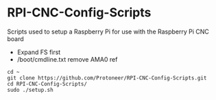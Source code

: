 # RPI-CNC-Config-Scripts
Scripts used to setup a Raspberry Pi for use with the Raspberry Pi CNC board


* Expand FS first
* /boot/cmdline.txt remove AMA0 ref

```
cd ~
git clone https://github.com/Protoneer/RPI-CNC-Config-Scripts.git
cd RPI-CNC-Config-Scripts/
sudo ./setup.sh
```
